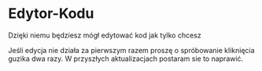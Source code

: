 # Edytor-Kodu
Dzięki niemu będziesz mógł edytować kod jak tylko chcesz


Jeśli edycja nie działa za pierwszym razem proszę o spróbowanie kliknięcia guzika dwa razy. W przyszłych aktualizacjach postaram sie to naprawić.
